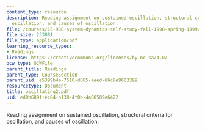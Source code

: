 ```yaml
---
content_type: resource
description: Reading assignment on sustained oscillation, structural criteria for
  oscillation, and causes of oscillation.
file: /courses/15-988-system-dynamics-self-study-fall-1998-spring-1999/ed0b689fec84b1384f0b4a60589e6422_oscillating2.pdf
file_size: 233081
file_type: application/pdf
learning_resource_types:
- Readings
license: https://creativecommons.org/licenses/by-nc-sa/4.0/
ocw_type: OCWFile
parent_title: Readings
parent_type: CourseSection
parent_uid: e5399b4a-7510-d085-aeed-66c8e9603399
resourcetype: Document
title: oscillating2.pdf
uid: ed0b689f-ec84-b138-4f0b-4a60589e6422
---
```

Reading assignment on sustained oscillation, structural criteria for oscillation, and causes of oscillation.